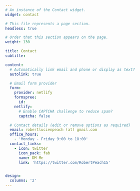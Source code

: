```yaml
---
# An instance of the Contact widget.
widget: contact

# This file represents a page section.
headless: true

# Order that this section appears on the page.
weight: 130

title: Contact
subtitle:

content:
  # Automatically link email and phone or display as text?
  autolink: true

  # Email form provider
  form:
    provider: netlify
    formspree:
      id:
    netlify:
      # Enable CAPTCHA challenge to reduce spam?
      captcha: false

  # Contact details (edit or remove options as required)
  email: robertlucienpeach (at) gmail.com
  office_hours:
    - 'Monday - Friday 9:00 to 18:00'
  contact_links:
    - icon: twitter
      icon_pack: fab
      name: DM Me
      link: 'https://twitter.com/RobertPeach15'


design:
  columns: '2'
---
```

